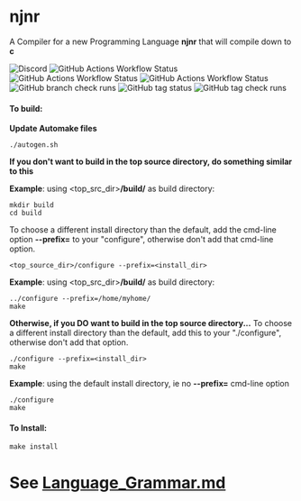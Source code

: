 # njnr
A Compiler for a new Programming Language **njnr** that will compile down to **c**

![Discord](https://img.shields.io/discord/1262591855824998440)
![GitHub Actions Workflow Status](https://img.shields.io/github/actions/workflow/status/nicebub/njnr/c-cpp.yml)
![GitHub Actions Workflow Status](https://img.shields.io/github/actions/workflow/status/nicebub/njnr/c-cpp_win.yml)
![GitHub Actions Workflow Status](https://img.shields.io/github/actions/workflow/status/nicebub/njnr/github-code-scanning%2Fcodeql)
![GitHub branch check runs](https://img.shields.io/github/check-runs/nicebub/njnr/main)
![GitHub tag status](https://img.shields.io/github/checks-status/nicebub/njnr/0.0.1btm)
![GitHub tag check runs](https://img.shields.io/github/check-runs/nicebub/njnr/0.0.1btm)






#### To build:

**Update Automake files**

    ./autogen.sh

**If you don't want to build in the top source directory, do something similar to this**

**Example**: using <top_src_dir>**/build/** as build directory:

    mkdir build
    cd build

To choose a different install directory than the default, add the cmd-line option **--prefix=** to your "configure", otherwise don't add that cmd-line option.

    <top_source_dir>/configure --prefix=<install_dir>

**Example**: using <top_src_dir>**/build/** as build directory:

    ../configure --prefix=/home/myhome/
    make


**Otherwise, if you DO want to build in the top source directory...**
To choose a different install directory than the default, add this to your "./configure", otherwise don't add that option.

    ./configure --prefix=<install_dir>
    make

**Example**: using the default install directory, ie no **--prefix=** cmd-line option

    ./configure
    make

#### To Install:

    make install

# See <a href=Language_Grammar.md>Language_Grammar.md</a>
